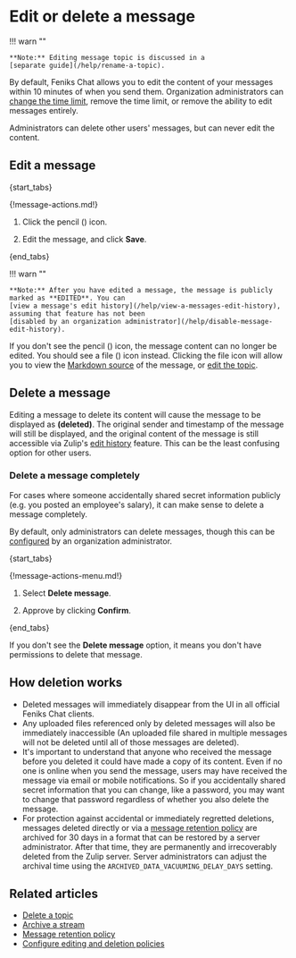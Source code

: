 # Edit or delete a message

!!! warn ""

    **Note:** Editing message topic is discussed in a
    [separate guide](/help/rename-a-topic).

By default, Feniks Chat allows you to edit the content of your messages within 10
minutes of when you send them. Organization administrators can
[change the time limit](/help/configure-message-editing-and-deletion),
remove the time limit, or remove the ability to edit messages entirely.

Administrators can delete other users' messages, but can never edit the
content.

## Edit a message

{start_tabs}

{!message-actions.md!}

1. Click the pencil (<i class="fa fa-pencil"></i>) icon.

1. Edit the message, and click **Save**.

{end_tabs}

!!! warn ""

    **Note:** After you have edited a message, the message is publicly
    marked as **EDITED**. You can
    [view a message's edit history](/help/view-a-messages-edit-history),
    assuming that feature has not been
    [disabled by an organization administrator](/help/disable-message-edit-history).

If you don't see the pencil (<i class="fa fa-pencil"></i>) icon, the message content
can no longer be edited. You should see a file (<i class="fa fa-file-code-o"></i>)
icon instead. Clicking the file icon will allow you to view the
[Markdown source](/help/view-the-markdown-source-of-a-message) of the message, or
[edit the topic](/help/rename-a-topic).

## Delete a message

Editing a message to delete its content will cause the message to be
displayed as **(deleted)**.  The original sender and timestamp of the
message will still be displayed, and the original content of the
message is still accessible via Zulip's [edit
history](/help/view-a-messages-edit-history) feature.  This can be the
least confusing option for other users.

### Delete a message completely

For cases where someone accidentally shared secret information publicly
(e.g. you posted an employee's salary), it can make sense to delete a
message completely.

By default, only administrators can delete messages, though this can be
[configured](/help/configure-message-editing-and-deletion) by an organization
administrator.

{start_tabs}

{!message-actions-menu.md!}

1. Select **Delete message**.

1. Approve by clicking **Confirm**.

{end_tabs}

If you don't see the **Delete message** option, it means you don't have
permissions to delete that message.

## How deletion works

* Deleted messages will immediately disappear from the UI in all
  official Feniks Chat clients.
* Any uploaded files referenced only by deleted messages will also be
  immediately inaccessible (An uploaded file shared in multiple
  messages will not be deleted until all of those messages are
  deleted).
* It's important to understand that anyone who received the message
  before you deleted it could have made a copy of its content. Even if
  no one is online when you send the message, users may have received
  the message via email or mobile notifications. So if you
  accidentally shared secret information that you can change, like a
  password, you may want to change that password regardless of whether
  you also delete the message.
* For protection against accidental or immediately regretted
  deletions, messages deleted directly or via a [message retention
  policy](/help/message-retention-policy) are archived for 30 days in a
  format that can be restored by a server administrator.  After that
  time, they are permanently and irrecoverably deleted from the Zulip
  server.  Server administrators can adjust the archival time using
  the `ARCHIVED_DATA_VACUUMING_DELAY_DAYS` setting.

## Related articles

* [Delete a topic](/help/delete-a-topic)
* [Archive a stream](/help/archive-a-stream)
* [Message retention policy](/help/message-retention-policy)
* [Configure editing and deletion policies](/help/configure-message-editing-and-deletion)
